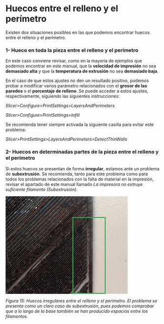 # Huecos entre el relleno y el perímetro

Existen dos situaciones posibles en las que podemos encontrar huecos entre el relleno y el perímetro. 


### 1- Hueco en toda la pieza entre el relleno y el perímetro

En este caso conviene revisar, como en la mayoría de ejemplos que podemos encontrar en este manual, que la **velocidad de impresión** no sea **demasiado alta** y que la **temperatura de extrusión** no sea **demasiado baja**.

En el caso de que estos ajustes no den un resultado positivo, podemos probar a modificar varios parámetro relacionados con el **grosor de las paredes** o el **porcentaje de relleno**. Se puede acceder a estos ajustes, respectivamente, siguiendo las siguientes instrucciones:

*Slicer>Configure>PrintSettings>LayersAndPerimeters*

*Slicer>Configure>PrintSettings>Infill*

Se recomienda tener siempre activada la siguiente casilla para evitar este problema:

*Slicer>PrintSettings>LayersAndPerimeters>DetectThinWalls*

### 2- Huecos en determinadas partes de la pieza entre el relleno y el perímetro

Si estos huecos se presentan de forma **irregular**, estamos ante un problema de **subextrusión**. Se recomienda, tanto para este problema como para todos los problemas relacionados con la falta de material en la impresión, revisar el apartado de este manual llamado *La impresora no extruye suficiente filamento (Subextrusión)*.

<img src="Sub.jpg" alt="sub" height="320" width="400" align="middle">

*Figura 15: Huecos irregulares entre el relleno y el perímetro. El problema se presenta como un claro caso de subextrusión, pues podemos comprobar que a lo largo de la base también se han producido espacios entre los filamentos.*

